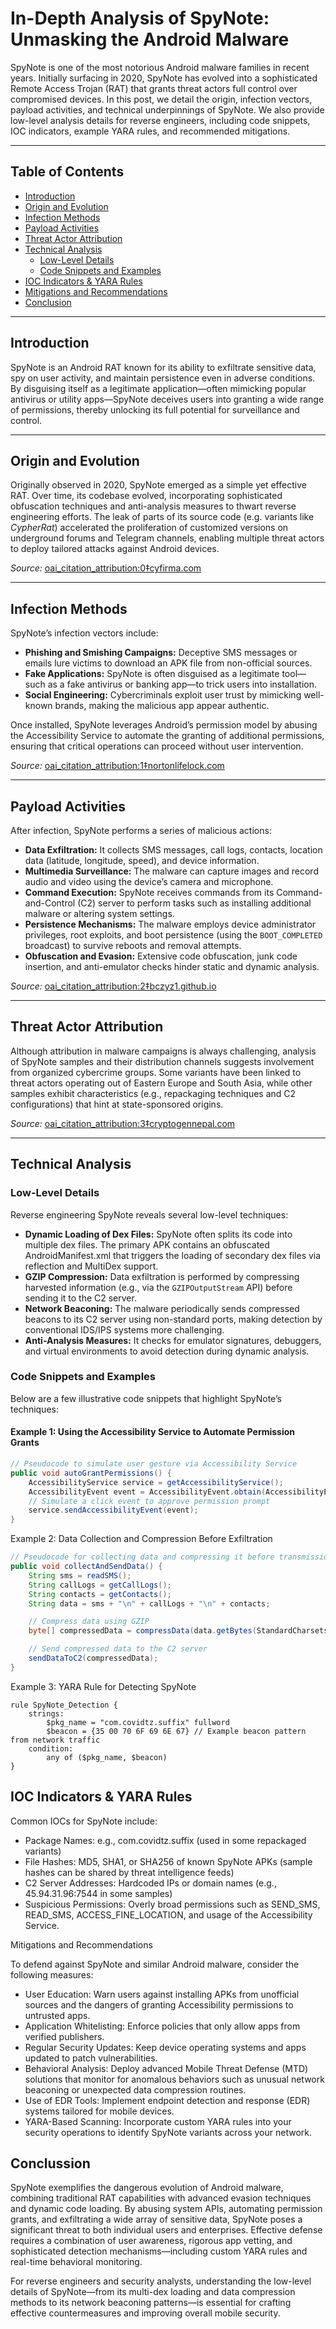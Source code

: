# In-Depth Analysis of SpyNote: Unmasking the Android Malware

SpyNote is one of the most notorious Android malware families in recent years. Initially surfacing in 2020, SpyNote has evolved into a sophisticated Remote Access Trojan (RAT) that grants threat actors full control over compromised devices. In this post, we detail the origin, infection vectors, payload activities, and technical underpinnings of SpyNote. We also provide low-level analysis details for reverse engineers, including code snippets, IOC indicators, example YARA rules, and recommended mitigations.

---

## Table of Contents

- [Introduction](#introduction)
- [Origin and Evolution](#origin-and-evolution)
- [Infection Methods](#infection-methods)
- [Payload Activities](#payload-activities)
- [Threat Actor Attribution](#threat-actor-attribution)
- [Technical Analysis](#technical-analysis)
  - [Low-Level Details](#low-level-details)
  - [Code Snippets and Examples](#code-snippets-and-examples)
- [IOC Indicators & YARA Rules](#ioc-indicators--yara-rules)
- [Mitigations and Recommendations](#mitigations-and-recommendations)
- [Conclusion](#conclusion)

---

## Introduction

SpyNote is an Android RAT known for its ability to exfiltrate sensitive data, spy on user activity, and maintain persistence even in adverse conditions. By disguising itself as a legitimate application—often mimicking popular antivirus or utility apps—SpyNote deceives users into granting a wide range of permissions, thereby unlocking its full potential for surveillance and control.

---

## Origin and Evolution

Originally observed in 2020, SpyNote emerged as a simple yet effective RAT. Over time, its codebase evolved, incorporating sophisticated obfuscation techniques and anti-analysis measures to thwart reverse engineering efforts. The leak of parts of its source code (e.g. variants like *CypherRat*) accelerated the proliferation of customized versions on underground forums and Telegram channels, enabling multiple threat actors to deploy tailored attacks against Android devices.

*Source:*  [oai_citation_attribution:0‡cyfirma.com](https://www.cyfirma.com/research/spynote-unmasking-a-sophisticated-android-malware/)

---

## Infection Methods

SpyNote’s infection vectors include:

- **Phishing and Smishing Campaigns:** Deceptive SMS messages or emails lure victims to download an APK file from non-official sources.
- **Fake Applications:** SpyNote is often disguised as a legitimate tool—such as a fake antivirus or banking app—to trick users into installation.
- **Social Engineering:** Cybercriminals exploit user trust by mimicking well-known brands, making the malicious app appear authentic.

Once installed, SpyNote leverages Android’s permission model by abusing the Accessibility Service to automate the granting of additional permissions, ensuring that critical operations can proceed without user intervention.

*Source:*  [oai_citation_attribution:1‡nortonlifelock.com](https://www.nortonlifelock.com/sites/default/files/2021-10/Whitepaper_Covid_Malware.pdf)

---

## Payload Activities

After infection, SpyNote performs a series of malicious actions:

- **Data Exfiltration:** It collects SMS messages, call logs, contacts, location data (latitude, longitude, speed), and device information.
- **Multimedia Surveillance:** The malware can capture images and record audio and video using the device’s camera and microphone.
- **Command Execution:** SpyNote receives commands from its Command-and-Control (C2) server to perform tasks such as installing additional malware or altering system settings.
- **Persistence Mechanisms:** The malware employs device administrator privileges, root exploits, and boot persistence (using the `BOOT_COMPLETED` broadcast) to survive reboots and removal attempts.
- **Obfuscation and Evasion:** Extensive code obfuscation, junk code insertion, and anti-emulator checks hinder static and dynamic analysis.

*Source:*  [oai_citation_attribution:2‡bczyz1.github.io](https://bczyz1.github.io/android/malware/2020/08/05/spynote.html)

---

## Threat Actor Attribution

Although attribution in malware campaigns is always challenging, analysis of SpyNote samples and their distribution channels suggests involvement from organized cybercrime groups. Some variants have been linked to threat actors operating out of Eastern Europe and South Asia, while other samples exhibit characteristics (e.g., repackaging techniques and C2 configurations) that hint at state-sponsored origins.

*Source:*  [oai_citation_attribution:3‡cryptogennepal.com](https://cryptogennepal.com/infosec/2023/01/08/)

---

## Technical Analysis

### Low-Level Details

Reverse engineering SpyNote reveals several low-level techniques:
- **Dynamic Loading of Dex Files:** SpyNote often splits its code into multiple dex files. The primary APK contains an obfuscated AndroidManifest.xml that triggers the loading of secondary dex files via reflection and MultiDex support.
- **GZIP Compression:** Data exfiltration is performed by compressing harvested information (e.g., via the `GZIPOutputStream` API) before sending it to the C2 server.
- **Network Beaconing:** The malware periodically sends compressed beacons to its C2 server using non-standard ports, making detection by conventional IDS/IPS systems more challenging.
- **Anti-Analysis Measures:** It checks for emulator signatures, debuggers, and virtual environments to avoid detection during dynamic analysis.

### Code Snippets and Examples

Below are a few illustrative code snippets that highlight SpyNote’s techniques:

#### Example 1: Using the Accessibility Service to Automate Permission Grants

```java
// Pseudocode to simulate user gesture via Accessibility Service
public void autoGrantPermissions() {
    AccessibilityService service = getAccessibilityService();
    AccessibilityEvent event = AccessibilityEvent.obtain(AccessibilityEvent.TYPE_VIEW_CLICKED);
    // Simulate a click event to approve permission prompt
    service.sendAccessibilityEvent(event);
}
```

Example 2: Data Collection and Compression Before Exfiltration

```java
// Pseudocode for collecting data and compressing it before transmission
public void collectAndSendData() {
    String sms = readSMS();
    String callLogs = getCallLogs();
    String contacts = getContacts();
    String data = sms + "\n" + callLogs + "\n" + contacts;

    // Compress data using GZIP
    byte[] compressedData = compressData(data.getBytes(StandardCharsets.UTF_8));

    // Send compressed data to the C2 server
    sendDataToC2(compressedData);
}
```

Example 3: YARA Rule for Detecting SpyNote

```
rule SpyNote_Detection {
    strings:
        $pkg_name = "com.covidtz.suffix" fullword
        $beacon = {35 00 70 6F 69 6E 67} // Example beacon pattern from network traffic
    condition:
        any of ($pkg_name, $beacon)
}
```

## IOC Indicators & YARA Rules

Common IOCs for SpyNote include:

- Package Names: e.g., com.covidtz.suffix (used in some repackaged variants)
- File Hashes: MD5, SHA1, or SHA256 of known SpyNote APKs (sample hashes can be shared by threat intelligence feeds)
- C2 Server Addresses: Hardcoded IPs or domain names (e.g., 45.94.31.96:7544 in some samples)
- Suspicious Permissions: Overly broad permissions such as SEND_SMS, READ_SMS, ACCESS_FINE_LOCATION, and usage of the Accessibility Service.

Mitigations and Recommendations

To defend against SpyNote and similar Android malware, consider the following measures:

- User Education: Warn users against installing APKs from unofficial sources and the dangers of granting Accessibility permissions to untrusted apps.
- Application Whitelisting: Enforce policies that only allow apps from verified publishers.
- Regular Security Updates: Keep device operating systems and apps updated to patch vulnerabilities.
- Behavioral Analysis: Deploy advanced Mobile Threat Defense (MTD) solutions that monitor for anomalous behaviors such as unusual network beaconing or unexpected data compression routines.
- Use of EDR Tools: Implement endpoint detection and response (EDR) systems tailored for mobile devices.
- YARA-Based Scanning: Incorporate custom YARA rules into your security operations to identify SpyNote variants across your network.

## Conclussion

SpyNote exemplifies the dangerous evolution of Android malware, combining traditional RAT capabilities with advanced evasion techniques and dynamic code loading. By abusing system APIs, automating permission grants, and exfiltrating a wide array of sensitive data, SpyNote poses a significant threat to both individual users and enterprises. Effective defense requires a combination of user awareness, rigorous app vetting, and sophisticated detection mechanisms—including custom YARA rules and real-time behavioral monitoring.

For reverse engineers and security analysts, understanding the low-level details of SpyNote—from its multi-dex loading and data compression methods to its network beaconing patterns—is essential for crafting effective countermeasures and improving overall mobile security.
